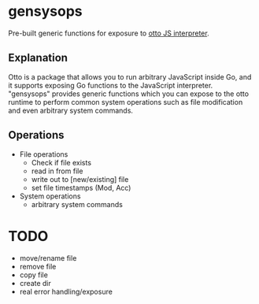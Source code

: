 # gensysops

Pre-built generic functions for exposure to [otto JS interpreter](https://godoc.org/github.com/robertkrimen/otto).

## Explanation

Otto is a package that allows you to run arbitrary JavaScript inside Go, and it supports exposing Go functions to the JavaScript interpreter. "gensysops" provides generic functions which you can expose to the otto runtime to perform common system operations such as file modification and even arbitrary system commands. 

## Operations

* File operations
    - Check if file exists
    - read in from file
    - write out to [new/existing] file
    - set file timestamps (Mod, Acc)
* System operations
    - arbitrary system commands

# TODO

* move/rename file
* remove file
* copy file
* create dir
* real error handling/exposure